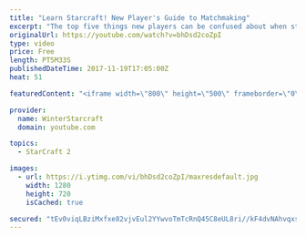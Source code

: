 ```yaml
---
title: "Learn Starcraft! New Player's Guide to Matchmaking"
excerpt: "The top five things new players can be confused about when starting off playing Starcraft 2!"
originalUrl: https://youtube.com/watch?v=bhDsd2coZpI
type: video
price: Free
length: PT5M33S
publishedDateTime: 2017-11-19T17:05:00Z
heat: 51

featuredContent: "<iframe width=\"800\" height=\"500\" frameborder=\"0\" src=\"https://www.youtube.com/embed/bhDsd2coZpI\" allow=\"accelerometer; autoplay; encrypted-media; gyroscope; picture-in-picture\" allowfullscreen></iframe>"

provider:
  name: WinterStarcraft
  domain: youtube.com

topics:
  - StarCraft 2

images:
  - url: https://i.ytimg.com/vi/bhDsd2coZpI/maxresdefault.jpg
    width: 1280
    height: 720
    isCached: true

secured: "tEv0viqLBziMxfxe82vjvEul2YYwvoTmTcRnQ45C8eUL8ri//kF4dvNAhvqxs5PT3biZSHQWPHDeIXmVA4SGPt0UUd0MkoyVpIlRHk8zcXeKuK/+ISiR/Z5TQ06zw51W2eEC81Y6EmLVGSzxiUZ3A0Yv4OQ18JsQ089TcYejlkdau+yyq45x5007NjWbw2JcVkRelcqnyaslo9hs8jDU3fEdWhf/eyng5UjfWWk0KI5DXgfoFM/pUxHauBvWDKj0KeTluCH9rsl5Mq//rFORMQFJq+BzyXT6b/AwCxPP8brAAN5KI6XQldSd1V2srUkG9d3bvW4C2k9KfaX9m4YgC4Mp3hdi0z1yH0yLj+oAhLg98fkluuVwz/lJhAfwjBZGurefacDUV3tXGyIWQsuIo2Sh5TsSCmq5WFb0RpXl1bg=;SE5S6W77xs2DZceGPrqXzw=="
---
```


